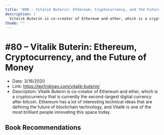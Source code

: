 ```yaml
---
title: "#80 – Vitalik Buterin: Ethereum, Cryptocurrency, and the Future of Money"
description: |
  Vitalik Buterin is co-creator of Ethereum and ether, which is a cryptocurrency that is currently the second-largest digital currency after bitcoin. Ethereum has a lot of interesting technical ideas that are defining the future of blockchain technology, and Vitalik is one of the most brilliant people innovating this space today."
thumb: ""
---
```


# #80 – Vitalik Buterin: Ethereum, Cryptocurrency, and the Future of Money

  - Date: 3/16/2020
  - Link: https://lexfridman.com/vitalik-buterin/
  - Description: Vitalik Buterin is co-creator of Ethereum and ether, which is a cryptocurrency that is currently the second-largest digital currency after bitcoin. Ethereum has a lot of interesting technical ideas that are defining the future of blockchain technology, and Vitalik is one of the most brilliant people innovating this space today.

## Book Recommendations

